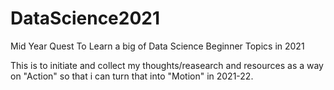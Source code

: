 # DataScience2021
Mid Year Quest To Learn a big of Data Science Beginner Topics  in 2021

This is to initiate and collect my thoughts/reasearch and resources as a way on "Action" so that i can turn that into "Motion" in 2021-22.

